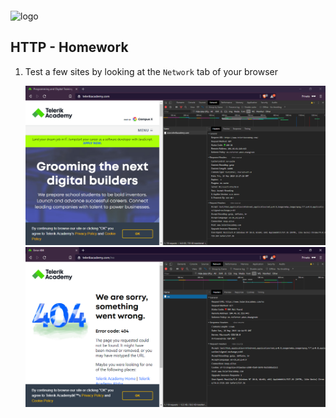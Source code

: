 <img src="https://webassets.telerikacademy.com/images/default-source/logos/telerik-academy.svg)" alt="logo" width="300px" style="margin-top: 20px;"/>

## HTTP - Homework

1. Test a few sites by looking at the ```Network``` tab of your browser

    !['200'](./imgs/status-200.png)
    !['404'](./imgs/status-404.png)
